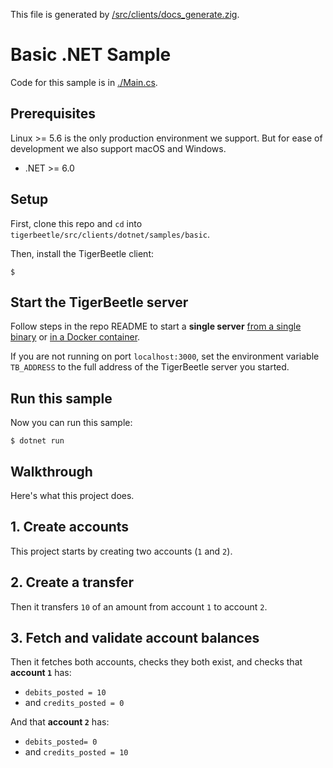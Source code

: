 This file is generated by
[/src/clients/docs_generate.zig](/src/clients/docs_generate.zig).

# Basic .NET Sample

Code for this sample is in [./Main.cs](./Main.cs).

## Prerequisites

Linux >= 5.6 is the only production environment we
support. But for ease of development we also support macOS and Windows.
* .NET >= 6.0

## Setup

First, clone this repo and `cd` into `tigerbeetle/src/clients/dotnet/samples/basic`.

Then, install the TigerBeetle client:

```console
$ 
```

## Start the TigerBeetle server

Follow steps in the repo README to start a **single
server** [from a single
binary](/README.md#single-binary) or [in a Docker
container](/README.md#with-docker).

If you are not running on port `localhost:3000`, set
the environment variable `TB_ADDRESS` to the full
address of the TigerBeetle server you started.

## Run this sample

Now you can run this sample:

```console
$ dotnet run
```

## Walkthrough

Here's what this project does.

## 1. Create accounts

This project starts by creating two accounts (`1` and `2`).

## 2. Create a transfer

Then it transfers `10` of an amount from account `1` to
account `2`.

## 3. Fetch and validate account balances

Then it fetches both accounts, checks they both exist, and
checks that **account `1`** has:
 * `debits_posted = 10`
 * and `credits_posted = 0`

And that **account `2`** has:
 * `debits_posted= 0`
 * and `credits_posted = 10`

